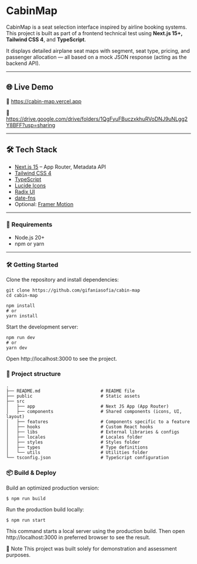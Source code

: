 # CabinMap

CabinMap is a seat selection interface inspired by airline booking systems. This project is built as part of a frontend technical test using **Next.js 15+, Tailwind CSS 4**, and **TypeScript**.

It displays detailed airplane seat maps with segment, seat type, pricing, and passenger allocation — all based on a mock JSON response (acting as the backend API).

---

## 🌐 Live Demo

🔗 https://cabin-map.vercel.app

🔗 https://drive.google.com/drive/folders/1QgFyuFBuczxkhuRVoDNJ9uNLgg2Y8BFF?usp=sharing

---

## 🛠️ Tech Stack

- [Next.js 15](https://nextjs.org/) – App Router, Metadata API
- [Tailwind CSS 4](https://tailwindcss.com/)
- [TypeScript](https://www.typescriptlang.org/)
- [Lucide Icons](https://lucide.dev/)
- [Radix UI](https://www.radix-ui.com/)
- [date-fns](https://date-fns.org/)
- Optional: [Framer Motion](https://www.framer.com/motion/)

---

### 🚀 Requirements

- Node.js 20+
- npm or yarn

---

### 🛠 Getting Started

Clone the repository and install dependencies:

```shell
git clone https://github.com/gifaniasofia/cabin-map
cd cabin-map

npm install
# or
yarn install
```

Start the development server:

```shell
npm run dev
# or
yarn dev
```

Open http://localhost:3000 to see the project.

### 🧭 Project structure

```shell
.
├── README.md                       # README file
├── public                          # Static assets
├── src
│   ├── app                         # Next JS App (App Router)
│   ├── components                  # Shared components (icons, UI, layout)
│   ├── features                    # Components specific to a feature
│   ├── hooks                       # Custom React hooks
│   ├── libs                        # External libraries & configs
│   ├── locales                     # Locales folder
│   ├── styles                      # Styles folder
│   ├── types                       # Type definitions
│   └── utils                       # Utilities folder
└── tsconfig.json                   # TypeScript configuration
```

### 📦 Build & Deploy

Build an optimized production version:

```shell
$ npm run build
```

Run the production build locally:

```shell
$ npm run start
```

This command starts a local server using the production build. Then open http://localhost:3000 in preferred browser to see the result.

🔖 Note
This project was built solely for demonstration and assessment purposes.
